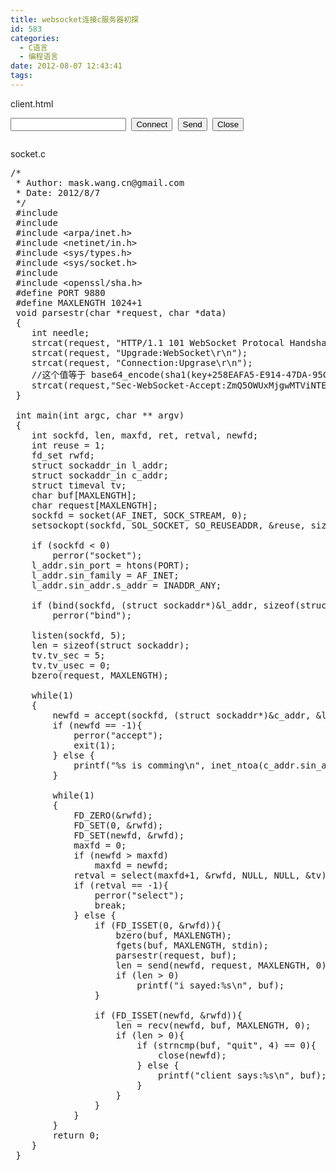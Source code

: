 ```yaml
---
title: websocket连接c服务器初探
id: 583
categories:
  - C语言
  - 编程语言
date: 2012-08-07 12:43:41
tags:
---
```


client.html
<pre lang="html"><script type="mce-text/javascript">// <![CDATA[
		var socket;

		function connect()
		{
			try{
				socket = new WebSocket('ws://192.168.26.99:9880');
			}catch(e){
				alert('error');
				return;
			}
			socket.onopen = sOpen;
			socket.onerror = sError;
			socket.onmessage = sMessage;
			socket.onclose = sClose;
		}

		function sOpen()
		{
			alert('connect success!');
		}

		function sError()
		{
			alert('connect error');
		}

		function sMessage(msg)
		{
			alert('server says:'+msg);
		}

		function sClose()
		{
			alert('connect close!');
		}

		function send()
		{
			socket.send('hello,i am maskwang');
		}

		function close()
		{
			socket.close();
		}

// ]]></script><input id="msg" type="text" /> <button id="connect" onclick="connect();">Connect</button> <button id="send" onclick="send();">Send</button> <button id="close" onclick="close();">Close</button></pre>
<!--more-->
<pre lang="html"></pre>
socket.c
<pre lang="c">/*
 * Author: mask.wang.cn@gmail.com
 * Date: 2012/8/7
 */
 #include 
 #include 
 #include &lt;arpa/inet.h&gt;
 #include &lt;netinet/in.h&gt;
 #include &lt;sys/types.h&gt;
 #include &lt;sys/socket.h&gt;
 #include 
 #include &lt;openssl/sha.h&gt;
 #define PORT 9880
 #define MAXLENGTH 1024+1
 void parsestr(char *request, char *data)
 {
	int needle;
	strcat(request, "HTTP/1.1 101 WebSocket Protocal Handshake\r\n");
	strcat(request, "Upgrade:WebSocket\r\n");
	strcat(request, "Connection:Upgrase\r\n");
	//这个值等于 base64_encode(sha1(key+258EAFA5-E914-47DA-95CA-C5AB0DC85B11)) 由于我这里没有合适的base64算法和sha1算法，所以就不写了。
    strcat(request,"Sec-WebSocket-Accept:ZmQ5OWUxMjgwMTViNTEyM2FmZTRlOGViODZkNTk3OTBjMWRiYjBiYg==\r\n");
 }

 int main(int argc, char ** argv)
 {
	int sockfd, len, maxfd, ret, retval, newfd;
	int reuse = 1;
	fd_set rwfd;
	struct sockaddr_in l_addr;
	struct sockaddr_in c_addr;
	struct timeval tv;
	char buf[MAXLENGTH];
	char request[MAXLENGTH];
	sockfd = socket(AF_INET, SOCK_STREAM, 0);
	setsockopt(sockfd, SOL_SOCKET, SO_REUSEADDR, &amp;reuse, sizeof(int));

	if (sockfd &lt; 0)
		perror("socket");
	l_addr.sin_port = htons(PORT);
	l_addr.sin_family = AF_INET;
	l_addr.sin_addr.s_addr = INADDR_ANY;

	if (bind(sockfd, (struct sockaddr*)&amp;l_addr, sizeof(struct sockaddr)) &lt; 0)
		perror("bind");

	listen(sockfd, 5);
	len = sizeof(struct sockaddr);
	tv.tv_sec = 5;
	tv.tv_usec = 0;
	bzero(request, MAXLENGTH);

	while(1)
	{
		newfd = accept(sockfd, (struct sockaddr*)&amp;c_addr, &amp;len);
		if (newfd == -1){
			perror("accept");
			exit(1);
		} else {
			printf("%s is comming\n", inet_ntoa(c_addr.sin_addr));
		}

		while(1)
		{
			FD_ZERO(&amp;rwfd);
			FD_SET(0, &amp;rwfd);
			FD_SET(newfd, &amp;rwfd);
			maxfd = 0;
			if (newfd &gt; maxfd)
				maxfd = newfd;
			retval = select(maxfd+1, &amp;rwfd, NULL, NULL, &amp;tv);
			if (retval == -1){
				perror("select");
				break;
			} else {
				if (FD_ISSET(0, &amp;rwfd)){
					bzero(buf, MAXLENGTH);
					fgets(buf, MAXLENGTH, stdin);
					parsestr(request, buf);
					len = send(newfd, request, MAXLENGTH, 0);
					if (len &gt; 0)
						printf("i sayed:%s\n", buf);
				}

				if (FD_ISSET(newfd, &amp;rwfd)){
					len = recv(newfd, buf, MAXLENGTH, 0);
					if (len &gt; 0){
						if (strncmp(buf, "quit", 4) == 0){
							close(newfd);
						} else {
							printf("client says:%s\n", buf);
						}
					}
				}
			}
		}
		return 0;
	}
 }</pre>